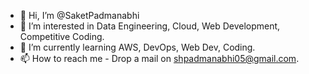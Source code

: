 - 👋 Hi, I’m @SaketPadmanabhi
- 👀 I’m interested in Data Engineering, Cloud, Web Development, Competitive Coding.
- 🌱 I’m currently learning AWS, DevOps, Web Dev, Coding.
- 📫 How to reach me - Drop a mail on shpadmanabhi05@gmail.com.

<!---
SaketPadmanabhi/SaketPadmanabhi is a ✨ special ✨ repository because its `README.md` (this file) appears on your GitHub profile.
You can click the Preview link to take a look at your changes.
--->
